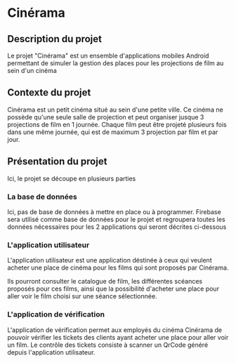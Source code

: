 # Cinérama

## Description du projet
Le projet "Cinérama" est un ensemble d'applications mobiles Android permettant 
de simuler la gestion des places pour les projections de film au sein d'un cinéma

## Contexte du projet
Cinérama est un petit cinéma situé au sein d'une petite ville. 
Ce cinéma ne possède qu'une seule salle de projection et peut organiser jusque 3 projections de film en 1 journée.
Chaque film peut être projeté plusieurs fois dans une même journée, qui est de maximum 3 projection par film et par jour.

## Présentation du projet
Ici, le projet se découpe en plusieurs parties

### La base de données

Ici, pas de base de données à mettre en place ou à programmer. 
Firebase sera utilisé comme base de données pour le projet et regroupera toutes les données nécessaires
pour les 2 applications qui seront décrites ci-dessous

### L'application utilisateur
L'application utilisateur est une application déstinée à ceux qui veulent acheter une place de cinéma 
pour les films qui sont proposés par Cinérama.

Ils pourront consulter le catalogue de film, les différentes scéances proposés pour ces films, ainsi que la possibilité d'acheter une place pour aller voir le film choisi sur une séance sélectionnée.

### L'application de vérification
L'application de vérification permet aux employés du cinéma Cinérama de pouvoir vérifier les tickets des clients ayant acheter une place pour aller voir un film. Le contrôle des tickets consiste à scanner un QrCode généré depuis l'application utilisateur.
